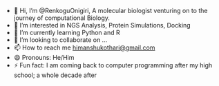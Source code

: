 - 👋 Hi, I’m @RenkoguOnigiri, A molecular biologist venturing on to the journey of computational Biology.  
- 👀 I’m interested in NGS Analysis, Protein Simulations, Docking  
- 🌱 I’m currently learning Python and R  
- 💞️ I’m looking to collaborate on ...
- 📫 How to reach me himanshukothari@gmail.com
- 😄 Pronouns: He/Him
- ⚡ Fun fact: I am coming back to computer programming after my high school; a whole decade after

<!---
RenkoguOnigiri/RenkoguOnigiri is a ✨ special ✨ repository because its `README.md` (this file) appears on your GitHub profile.
You can click the Preview link to take a look at your changes.
--->
